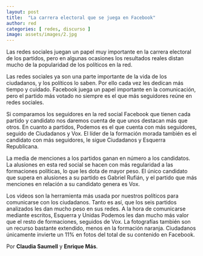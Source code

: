 ```yaml
---
layout: post
title:  "La carrera electoral que se juega en Facebook"
author: red 
categories: [ redes, discurso ]
image: assets/images/2.jpg
---
```

Las redes sociales juegan un papel muy importante en la carrera electoral de los partidos, pero en algunas ocasiones los resultados reales distan mucho de la popularidad de los políticos en la red.

Las redes sociales ya son una parte importante de la vida de los ciudadanos, y los políticos lo saben. Por ello cada vez les dedican más tiempo y cuidado. Facebook juega un papel importante en la comunicación, pero el partido más votado no siempre es el que más seguidores reúne en redes sociales.

<div class="flourish-embed flourish-chart" data-src="visualisation/298955"></div><script src="https://public.flourish.studio/resources/embed.js"></script> 

Si comparamos los seguidores en la red social Facebook que tienen cada partido y candidato nos daremos cuenta de que unos destacan más que otros. En cuanto a partidos, Podemos es el que cuenta con más seguidores, seguido de Ciudadanos y Vox. El líder de la formación morada también es el candidato con más seguidores, le sigue Ciudadanos y Esquerra Republicana. 


<div class="flourish-embed flourish-chart" data-src="visualisation/298942"></div><script src="https://public.flourish.studio/resources/embed.js"></script> 

La media de menciones a los partidos ganan en número a los candidatos. La alusiones en esta red social se hacen con más regularidad a las formaciones políticas, lo que les dota de mayor peso. El único candidato que supera en alusiones a su partido es Gabriel Rufián, y el partido que más menciones en relación a su candidato genera es Vox.


<div class="flourish-embed flourish-chart" data-src="visualisation/299096"></div><script src="https://public.flourish.studio/resources/embed.js"></script> 

Los videos son la herramienta más usada por nuestros políticos para comunicarse con los ciudadanos. Tanto es así, que los seis partidos analizados les dan mucho peso en sus redes. A la hora de comunicarse mediante escritos, Esquerra y Unidas Podemos les dan mucho más valor que el resto de formaciones, seguidos de Vox. La fotografías también son un recurso bastante extendido, menos en la formación naranja. Ciudadanos únicamente invierte un 11% en fotos del total de su contenido en Facebook. 

Por **Claudia Saumell** y **Enrique Más**.
